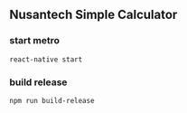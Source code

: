 ## Nusantech Simple Calculator
### start metro
``` react-native start ```
### build release
``` npm run build-release ```
